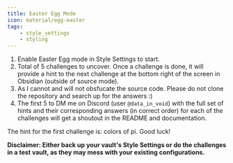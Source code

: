 ```yaml
---
title: Easter Egg Mode
icon: material/egg-easter
tags:
    - style_settings
    - styling
---
```


1. Enable Easter Egg mode in Style Settings to start.
2. Total of 5 challenges to uncover. Once a challenge is done, it will provide a hint to the next challenge at the bottom right of the screen in Obsidian (outside of source mode).
3. As I cannot and will not obsfucate the source code. Please do not clone the repository and search up for the answers :)
4. The first 5 to DM me on Discord (user `@data_in_void`) with the full set of hints and their corresponding answers (in correct order) for each of the challenges will get a shoutout in the README and documentation.

The hint for the first challenge is: colors of pi. Good luck!

**Disclaimer: Either back up your vault's Style Settings or do the challenges in a test vault, as they may mess with your existing configurations.**